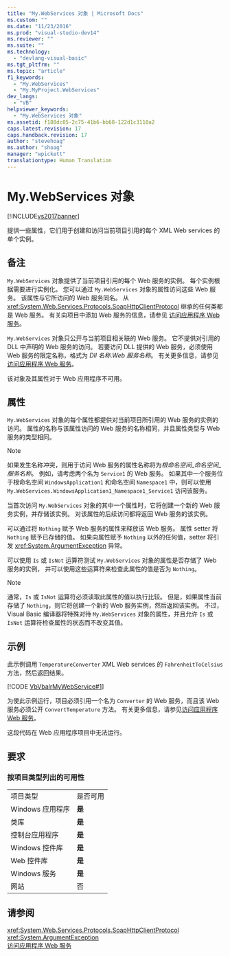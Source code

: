 ```yaml
---
title: "My.WebServices 对象 | Microsoft Docs"
ms.custom: ""
ms.date: "11/23/2016"
ms.prod: "visual-studio-dev14"
ms.reviewer: ""
ms.suite: ""
ms.technology: 
  - "devlang-visual-basic"
ms.tgt_pltfrm: ""
ms.topic: "article"
f1_keywords: 
  - "My.WebServices"
  - "My.MyProject.WebServices"
dev_langs: 
  - "VB"
helpviewer_keywords: 
  - "My.WebServices 对象"
ms.assetid: f188dc05-2c75-41b6-bb68-122d1c3110a2
caps.latest.revision: 17
caps.handback.revision: 17
author: "stevehoag"
ms.author: "shoag"
manager: "wpickett"
translationtype: Human Translation
---
```

# My.WebServices 对象
[!INCLUDE[vs2017banner](../../../csharp/includes/vs2017banner.md)]

提供一些属性，它们用于创建和访问当前项目引用的每个 XML Web services 的单个实例。  
  
## 备注  
 `My.WebServices` 对象提供了当前项目引用的每个 Web 服务的实例。  每个实例根据需要进行实例化。  您可以通过 `My.WebServices` 对象的属性访问这些 Web 服务。  该属性与它所访问的 Web 服务同名。  从 <xref:System.Web.Services.Protocols.SoapHttpClientProtocol> 继承的任何类都是 Web 服务。  有关向项目中添加 Web 服务的信息，请参见 [访问应用程序 Web 服务](../../../visual-basic/developing-apps/programming/accessing-application-web-services.md)。  
  
 `My.WebServices` 对象只公开与当前项目相关联的 Web 服务。  它不提供对引用的 DLL 中声明的 Web 服务的访问。  若要访问 DLL 提供的 Web 服务，必须使用 Web 服务的限定名称，格式为 *Dll 名称*.*Web 服务名称*。  有关更多信息，请参见[访问应用程序 Web 服务](../../../visual-basic/developing-apps/programming/accessing-application-web-services.md)。  
  
 该对象及其属性对于 Web 应用程序不可用。  
  
## 属性  
 `My.WebServices` 对象的每个属性都提供对当前项目所引用的 Web 服务的实例的访问。  属性的名称与该属性访问的 Web 服务的名称相同，并且属性类型与 Web 服务的类型相同。  
  
> [!NOTE]
>  如果发生名称冲突，则用于访问 Web 服务的属性名称将为*根命名空间*\_*命名空间*\_*服务名称*。  例如，请考虑两个名为 `Service1` 的 Web 服务。  如果其中一个服务位于根命名空间 `WindowsApplication1` 和命名空间 `Namespace1` 中，则可以使用 `My.WebServices.WindowsApplication1_Namespace1_Service1` 访问该服务。  
  
 当首次访问 `My.WebServices` 对象的其中一个属性时，它将创建一个新的 Web 服务实例，并存储该实例。  对该属性的后续访问都将返回 Web 服务的该实例。  
  
 可以通过将 `Nothing` 赋予 Web 服务的属性来释放该 Web 服务。  属性 setter 将 `Nothing` 赋予已存储的值。  如果向属性赋予 `Nothing` 以外的任何值，setter 将引发 <xref:System.ArgumentException> 异常。  
  
 可以使用 `Is` 或 `IsNot` 运算符测试 `My.WebServices` 对象的属性是否存储了 Web 服务的实例，  并可以使用这些运算符来检查此属性的值是否为 `Nothing`。  
  
> [!NOTE]
>  通常，`Is` 或 `IsNot` 运算符必须读取此属性的值以执行比较。  但是，如果属性当前存储了 `Nothing`，则它将创建一个新的 Web 服务实例，然后返回该实例。  不过，Visual Basic 编译器将特殊对待 `My.WebServices` 对象的属性，并且允许 `Is` 或 `IsNot` 运算符检查属性的状态而不改变其值。  
  
## 示例  
 此示例调用 `TemperatureConverter` XML Web services 的 `FahrenheitToCelsius` 方法，然后返回结果。  
  
 [!CODE [VbVbalrMyWebService#1](../CodeSnippet/VS_Snippets_VBCSharp/VbVbalrMyWebService#1)]  
  
 为使此示例运行，项目必须引用一个名为 `Converter` 的 Web 服务，而且该 Web 服务必须公开 `ConvertTemperature` 方法。  有关更多信息，请参见[访问应用程序 Web 服务](../../../visual-basic/developing-apps/programming/accessing-application-web-services.md)。  
  
 这段代码在 Web 应用程序项目中无法运行。  
  
## 要求  
  
### 按项目类型列出的可用性  
  
|||  
|-|-|  
|项目类型|是否可用|  
|Windows 应用程序|**是**|  
|类库|**是**|  
|控制台应用程序|**是**|  
|Windows 控件库|**是**|  
|Web 控件库|**是**|  
|Windows 服务|**是**|  
|网站|否|  
  
## 请参阅  
 <xref:System.Web.Services.Protocols.SoapHttpClientProtocol>   
 <xref:System.ArgumentException>   
 [访问应用程序 Web 服务](../../../visual-basic/developing-apps/programming/accessing-application-web-services.md)